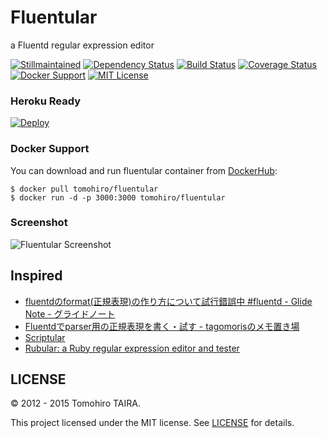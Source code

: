 Fluentular
================================================================================

a Fluentd regular expression editor

[![Stillmaintained](http://stillmaintained.com/Tomohiro/fluentular.png)](http://stillmaintained.com/Tomohiro/fluentular)
[![Dependency Status](https://img.shields.io/gemnasium/Tomohiro/fluentular.svg?style=flat-square)](https://gemnasium.com/Tomohiro/fluentular)
[![Build Status](https://img.shields.io/travis/Tomohiro/fluentular.svg?style=flat-square)](https://travis-ci.org/Tomohiro/fluentular)
[![Coverage Status](https://img.shields.io/coveralls/Tomohiro/fluentular.svg?style=flat-square)](https://coveralls.io/github/Tomohiro/fluentular)
[![Docker Support](http://img.shields.io/badge/docker-support-blue.svg?style=flat-square)](https://registry.hub.docker.com/u/tomohiro/fluentular)
[![MIT License](http://img.shields.io/badge/license-MIT-blue.svg?style=flat-square)](LICENSE)


### Heroku Ready

[![Deploy](https://www.herokucdn.com/deploy/button.png)](https://heroku.com/deploy)


### Docker Support

You can download and run fluentular container from [DockerHub](https://registry.hub.docker.com/u/tomohiro/fluentular/):

```
$ docker pull tomohiro/fluentular
$ docker run -d -p 3000:3000 tomohiro/fluentular
```


### Screenshot

![Fluentular Screenshot](https://cloud.githubusercontent.com/assets/54254/6202037/ed7a9662-b512-11e4-93a5-3640aaf900a5.png)


Inspired
-------------------------------------------------------------------------------

- [fluentdのformat(正規表現)の作り方について試行錯誤中 #fluentd - Glide Note - グライドノート](http://blog.glidenote.com/blog/2012/07/15/fluentd-regex-debug/)
- [Fluentdでparser用の正規表現を書く・試す - tagomorisのメモ置き場](http://d.hatena.ne.jp/tagomoris/20120715/1342368392)
- [Scriptular](http://scriptular.com/)
- [Rubular: a Ruby regular expression editor and tester](http://rubular.com/)


LICENSE
--------------------------------------------------------------------------------

&copy; 2012 - 2015 Tomohiro TAIRA.

This project licensed under the MIT license. See [LICENSE](LICENSE) for details.
